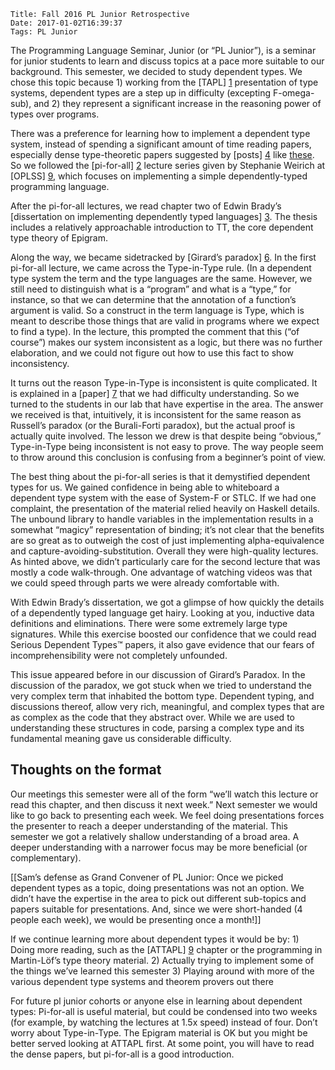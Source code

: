     Title: Fall 2016 PL Junior Retrospective
    Date: 2017-01-02T16:39:37
    Tags: PL Junior

The Programming Language Seminar, Junior (or “PL Junior”), is a
seminar for junior students to learn and discuss topics at a pace more
suitable to our background. This semester, we decided to study
dependent types. We chose this topic because 1) working from the [TAPL]
[1] presentation of type systems, dependent types are a step up in
difficulty (excepting F-omega-sub), and 2) they represent a
significant increase in the reasoning power of types over programs.

There was a preference for learning how to implement a dependent type
system, instead of spending a significant amount of time reading
papers, especially dense type-theoretic papers suggested by [posts]
[4] like [these][5]. So we followed the [pi-for-all] [2] lecture
series given by Stephanie Weirich at [OPLSS] [9], which focuses on
implementing a simple dependently-typed programming language.

After the pi-for-all lectures, we read chapter two of Edwin Brady’s
[dissertation on implementing dependently typed languages] [3]. The
thesis includes a relatively approachable introduction to TT, the core
dependent type theory of Epigram.

Along the way, we became sidetracked by [Girard’s paradox] [6]. In the
first pi-for-all lecture, we came across the Type-in-Type rule. (In a
dependent type system the term and the type languages are the same.
However, we still need to distinguish what is a “program” and what is
a “type,” for instance, so that we can determine that the annotation
of a function’s argument is valid. So a construct in the term language
is Type, which is meant to describe those things that are valid in
programs where we expect to find a type). In the lecture, this
prompted the comment that this (“of course”) makes our system
inconsistent as a logic, but there was no further elaboration, and we
could not figure out how to use this fact to show inconsistency.

It turns out the reason Type-in-Type is inconsistent is quite
complicated. It is explained in a [paper] [7] that we had difficulty
understanding. So we turned to the students in our lab that have
expertise in the area. The answer we received is that, intuitively, it
is inconsistent for the same reason as Russell’s paradox (or the
Burali-Forti paradox), but the actual proof is actually quite
involved. The lesson we drew is that despite being “obvious,”
Type-in-Type being inconsistent is not easy to prove. The way people
seem to throw around this conclusion is confusing from a beginner’s
point of view.

The best thing about the pi-for-all series is that it demystified
dependent types for us. We gained confidence in being able to
whiteboard a dependent type system with the ease of System-F or STLC.
If we had one complaint, the presentation of the material relied
heavily on Haskell details. The unbound library to handle variables in
the implementation results in a somewhat “magicy” representation of
binding; it’s not clear that the benefits are so great as to outweigh
the cost of just implementing alpha-equivalence and
capture-avoiding-substitution. Overall they were high-quality
lectures. As hinted above, we didn’t particularly care for the second
lecture that was mostly a code walk-through. One advantage of watching
videos was that we could speed through parts we were already
comfortable with.

With Edwin Brady’s dissertation, we got a glimpse of how quickly the
details of a dependently typed language get hairy. Looking at you,
inductive data definitions and eliminations. There were some extremely
large type signatures. While this exercise boosted our confidence that
we could read Serious Dependent Types™ papers, it also gave evidence
that our fears of incomprehensibility were not completely unfounded.

This issue appeared before in our discussion of Girard’s Paradox. In
the discussion of the paradox, we got stuck when we tried to
understand the very complex term that inhabited the bottom type.
Dependent typing, and discussions thereof, allow very rich,
meaningful, and complex types that are as complex as the code that
they abstract over. While we are used to understanding these
structures in code, parsing a complex type and its fundamental meaning
gave us considerable difficulty.

## Thoughts on the format

Our meetings this semester were all of the form “we’ll watch this
lecture or read this chapter, and then discuss it next week.” Next
semester we would like to go back to presenting each week. We feel
doing presentations forces the presenter to reach a deeper
understanding of the material. This semester we got a relatively
shallow understanding of a broad area. A deeper understanding with a
narrower focus may be more beneficial (or complementary).

[[Sam’s defense as Grand Convener of PL Junior: Once we picked dependent
types as a topic, doing presentations was not an option. We didn’t
have the expertise in the area to pick out different sub-topics and
papers suitable for presentations. And, since we were short-handed (4
people each week), we would be presenting once a month!]]

If we continue learning more about dependent types it would be by: 1)
Doing more reading, such as the [ATTAPL] [9] chapter or the programming
in Martin-Löf’s type theory material. 2) Actually trying to implement
some of the things we’ve learned this semester 3) Playing around with
more of the various dependent type systems and theorem provers out
there

For future pl junior cohorts or anyone else in learning about
dependent types: Pi-for-all is useful material, but could be condensed
into two weeks (for example, by watching the lectures at 1.5x speed)
instead of four. Don’t worry about Type-in-Type. The Epigram material
is OK but you might be better served looking at ATTAPL first. At some
point, you will have to read the dense papers, but pi-for-all is a
good introduction.

[1]: https://mitpress.mit.edu/books/types-and-programming-languages
[2]: https://github.com/sweirich/pi-forall
[3]: https://eb.host.cs.st-andrews.ac.uk/writings/thesis.pdf
[4]: http://purelytheoretical.com/sywtltt.html
[5]: http://jozefg.bitbucket.org/posts/2015-08-14-learn-tt.html
[6]: https://en.wikipedia.org/wiki/System_U#Girard.27s_paradox
[7]: https://www.cs.cmu.edu/~kw/scans/hurkens95tlca.pdf
[8]: https://www.cs.uoregon.edu/research/summerschool/
[9]: https://www.cis.upenn.edu/~bcpierce/attapl/

<!-- more -->
